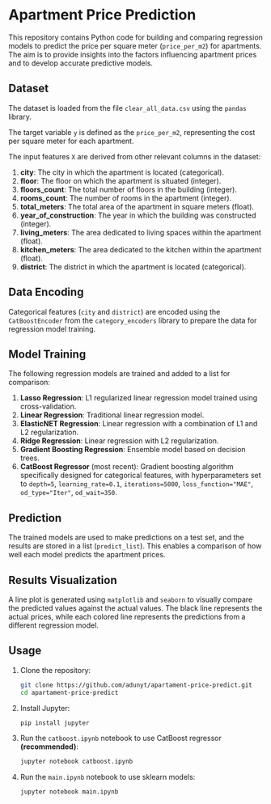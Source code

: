 # Apartment Price Prediction

This repository contains Python code for building and comparing regression models to predict the price per square meter (`price_per_m2`) for apartments. The aim is to provide insights into the factors influencing apartment prices and to develop accurate predictive models.

## Dataset

The dataset is loaded from the file `clear_all_data.csv` using the `pandas` library. 

The target variable `y` is defined as the `price_per_m2`, representing the cost per square meter for each apartment. 

The input features `X` are derived from other relevant columns in the dataset:

1. **city**: The city in which the apartment is located (categorical).
2. **floor**: The floor on which the apartment is situated (integer).
3. **floors_count**: The total number of floors in the building (integer).
4. **rooms_count**: The number of rooms in the apartment (integer).
5. **total_meters**: The total area of the apartment in square meters (float).
6. **year_of_construction**: The year in which the building was constructed (integer).
7. **living_meters**: The area dedicated to living spaces within the apartment (float).
8. **kitchen_meters**: The area dedicated to the kitchen within the apartment (float).
9. **district**: The district in which the apartment is located (categorical).

## Data Encoding

Categorical features (`city` and `district`) are encoded using the `CatBoostEncoder` from the `category_encoders` library to prepare the data for regression model training.

## Model Training

The following regression models are trained and added to a list for comparison:

1. **Lasso Regression**: L1 regularized linear regression model trained using cross-validation.
2. **Linear Regression**: Traditional linear regression model.
3. **ElasticNET Regression**: Linear regression with a combination of L1 and L2 regularization.
4. **Ridge Regression**: Linear regression with L2 regularization.
5. **Gradient Boosting Regression**: Ensemble model based on decision trees.
6. **CatBoost Regressor** (most recent): Gradient boosting algorithm specifically designed for categorical features, with hyperparameters set to `depth=5`, `learning_rate=0.1`, `iterations=5000`, `loss_function="MAE"`, `od_type="Iter"`, `od_wait=350`.

## Prediction

The trained models are used to make predictions on a test set, and the results are stored in a list (`predict_list`). This enables a comparison of how well each model predicts the apartment prices.

## Results Visualization

A line plot is generated using `matplotlib` and `seaborn` to visually compare the predicted values against the actual values. The black line represents the actual prices, while each colored line represents the predictions from a different regression model.

## Usage

1. Clone the repository:

   ```bash
   git clone https://github.com/adunyt/apartament-price-predict.git
   cd apartament-price-predict
   ```

2. Install Jupyter:

   ```bash
   pip install jupyter
   ```

3. Run the `catboost.ipynb` notebook to use CatBoost regressor **(recommended)**:

   ```bash
   jupyter notebook catboost.ipynb
   ```

4. Run the `main.ipynb` notebook to use sklearn models:

   ```bash
   jupyter notebook main.ipynb
   ```
